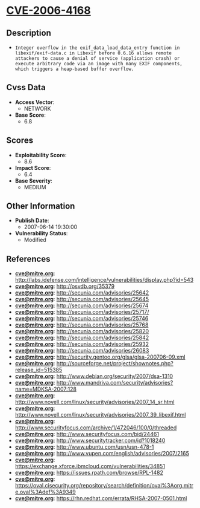 
# [CVE-2006-4168](http://labs.idefense.com/intelligence/vulnerabilities/display.php?id=543)

## Description

- `Integer overflow in the exif_data_load_data_entry function in libexif/exif-data.c in Libexif before 0.6.16 allows remote attackers to cause a denial of service (application crash) or execute arbitrary code via an image with many EXIF components, which triggers a heap-based buffer overflow.`

## Cvss Data

- **Access Vector**:
  - NETWORK
- **Base Score**:
  - 6.8

## Scores

- **Exploitability Score**:
  - 8.6
- **Impact Score**:
  - 6.4
- **Base Severity**:
  - MEDIUM

## Other Information

- **Publish Date**:
  - 2007-06-14 19:30:00
- **Vulnerability Status**:
  - Modified

## References

- **cve@mitre.org**: http://labs.idefense.com/intelligence/vulnerabilities/display.php?id=543
- **cve@mitre.org**: http://osvdb.org/35379
- **cve@mitre.org**: http://secunia.com/advisories/25642
- **cve@mitre.org**: http://secunia.com/advisories/25645
- **cve@mitre.org**: http://secunia.com/advisories/25674
- **cve@mitre.org**: http://secunia.com/advisories/25717/
- **cve@mitre.org**: http://secunia.com/advisories/25746
- **cve@mitre.org**: http://secunia.com/advisories/25768
- **cve@mitre.org**: http://secunia.com/advisories/25820
- **cve@mitre.org**: http://secunia.com/advisories/25842
- **cve@mitre.org**: http://secunia.com/advisories/25932
- **cve@mitre.org**: http://secunia.com/advisories/26083
- **cve@mitre.org**: http://security.gentoo.org/glsa/glsa-200706-09.xml
- **cve@mitre.org**: http://sourceforge.net/project/shownotes.php?release_id=515385
- **cve@mitre.org**: http://www.debian.org/security/2007/dsa-1310
- **cve@mitre.org**: http://www.mandriva.com/security/advisories?name=MDKSA-2007:128
- **cve@mitre.org**: http://www.novell.com/linux/security/advisories/2007_14_sr.html
- **cve@mitre.org**: http://www.novell.com/linux/security/advisories/2007_39_libexif.html
- **cve@mitre.org**: http://www.securityfocus.com/archive/1/472046/100/0/threaded
- **cve@mitre.org**: http://www.securityfocus.com/bid/24461
- **cve@mitre.org**: http://www.securitytracker.com/id?1018240
- **cve@mitre.org**: http://www.ubuntu.com/usn/usn-478-1
- **cve@mitre.org**: http://www.vupen.com/english/advisories/2007/2165
- **cve@mitre.org**: https://exchange.xforce.ibmcloud.com/vulnerabilities/34851
- **cve@mitre.org**: https://issues.rpath.com/browse/RPL-1482
- **cve@mitre.org**: https://oval.cisecurity.org/repository/search/definition/oval%3Aorg.mitre.oval%3Adef%3A9349
- **cve@mitre.org**: https://rhn.redhat.com/errata/RHSA-2007-0501.html
